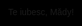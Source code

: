 <html lang="en">
<head>
<meta charset="UTF-8">
<meta name="viewport" content="width=device-width, initial-scale=1.0">
<title>Te iubesc, Mădy!</title>
<style>
  body, html {
    margin: 0;
    padding: 0;
    overflow: hidden;
    height: 100%;
    background: #000;
    display: flex;
    justify-content: center;
    align-items: center;
    position: relative;
    font-family: Arial, sans-serif;
  }

  .heart {
    position: absolute;
    color: pink;
  }

  @keyframes fall {
    to {
      transform: translateY(100vh);
    }
  }

  .message {
    color: red;
    font-size: 2em;
    text-shadow: 2px 2px 4px #000;
    opacity: 0;
    animation: blink 4s infinite 2s;
    position: absolute;
    z-index: 1000;
  }

  @keyframes blink {
    50% {
      opacity: 1;
    }
  }
</style>
</head>
<body>
<div class="message">Te iubesc, Mădy!</div>

<script>
  function createHeart() {
    const heartCount = 20 + Math.floor(Math.random() * 10); // Generează între 20 și 30 de inimioare
    for (let i = 0; i < heartCount; i++) {
      const heart = document.createElement('div');
      heart.classList.add('heart');
      heart.innerHTML = ['❤️', '💕', '💝'][Math.floor(Math.random() * 3)];
      heart.style.left = Math.random() * 100 + 'vw';
      heart.style.fontSize = Math.random() * 24 + 12 + 'px';
      heart.style.animation = `fall ${Math.random() * 5 + 2}s linear`;

      document.body.appendChild(heart);

      // Elimină inimioara după ce a terminat de căzut pentru a nu încărca inutil DOM-ul
      setTimeout(() => {
        heart.remove();
      }, (Math.random() * 5 + 2) * 1000); // Ajustează timpul conform duratei de animație
    }
  }

  setInterval(createHeart, 2000); // Ajustează intervalul de timp pentru a controla cât de des sunt generate grupurile de inimioare

</script>
</body>
</html>
